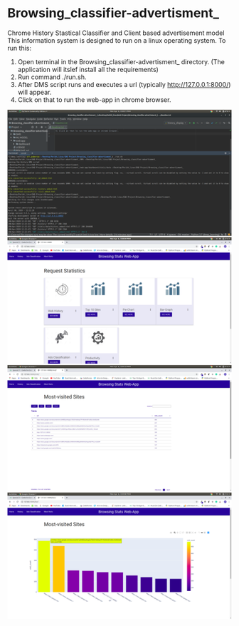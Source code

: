 # Browsing_classifier-advertisment_
Chrome History Stastical Classifier and Client based advertisement model
This information system is designed to run on a linux operating system.
To run this:
1) Open terminal in the Browsing_classifier-advertisment_ directory. (The application will itslef install all the requirements)
2) Run command ./run.sh.
3) After DMS script runs and executes a url (typically http://127.0.0.1:8000/) will appear.
4) Click on that to run the web-app in chrome browser.

![image](images/1_startup.png)
![image](images/2_home.png)
![image](images/6_top10sites.png)
![image](images/9_bargraph.png)

